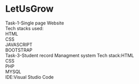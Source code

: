 # LetUsGrow
Task-1-Single page Website<br />
Tech stacks used:<br />
HTML<br />
CSS<br />
JAVASCRIPT<br />
BOOTSTRAP<br />
Task-3-Student record Managment system Tech stack:HTML<br />
CSS<br />
PHP<br />
MYSQL<br />
IDE:Visual Studio Code
